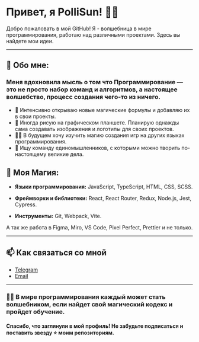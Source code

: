 # Привет, я PolliSun!  🧙‍♀️

Добро пожаловать в мой GitHub! Я - волшебница в мире программирования, работаю над различными проектами. Здесь вы найдете мои идеи. 

---
## 💫 Обо мне: 

### Меня вдохновила мысль о том что **Программирование** — это не просто набор команд и алгоритмов, а настоящее волшебство, процесс создания чего-то из ничего. 

- 🌌 Интенсивно открываю новые магические формулы и добавляю их в свои проекты.
- 🎨 Иногда рисую на графическом планшете. Планирую однажды сама создавать изображения и логотипы для своих проектов. 
- 🧚‍♂️ В будущем хочу изучить магию создания игр на других языках программирования.
- 🌸 Ищу команду единомышленников, с которыми можно творить по-настоящему великие дела.

## 🔮 Моя Магия:

- **Языки программирования:** JavaScript, TypeScript, HTML, CSS, SCSS.

- **Фреймворки и библиотеки:** React, React Router, Redux, Node.js, Jest, Cypress.

- **Инструменты:** Git, Webpack, Vite.

А так же работа в Figma, Miro, VS Code, Pixel Perfect, Prettier и не только.

---
## 📫 Как связаться со мной
- [Telegram](https://t.me/NikaZero0)
- [Email](mailto:wdvrgnyjio6@gmail.com)

---
### 🧙‍♂️ В мире программирования каждый может стать волшебником, если найдет свой магический кодекс и пройдет обучение. 


#### Спасибо, что заглянули в мой профиль! Не забудьте подписаться и поставить звезду ⭐️ моим репозиториям.


<!--
**PolliSun/PolliSun** is a ✨ _special_ ✨ repository because its `README.md` (this file) appears on your GitHub profile.

Here are some ideas to get you started:

- 🔭 I’m currently working on ...
- 🌱 I’m currently learning ...
- 👯 I’m looking to collaborate on ...
- 🤔 I’m looking for help with ...
- 💬 Ask me about ...
- 📫 How to reach me: ...
- 😄 Pronouns: ...
- ⚡ Fun fact: ...
-->
